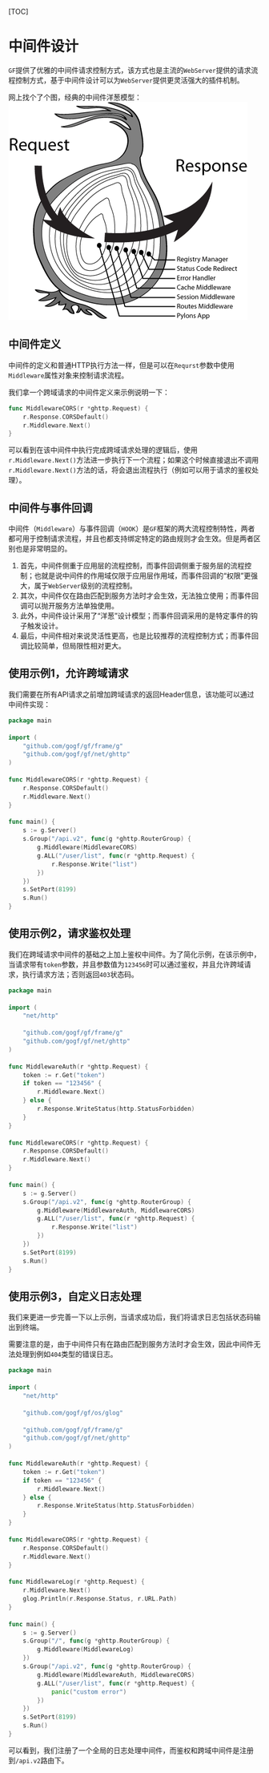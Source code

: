 [TOC]

# 中间件设计

`GF`提供了优雅的中间件请求控制方式，该方式也是主流的`WebServer`提供的请求流程控制方式，基于中间件设计可以为`WebServer`提供更灵活强大的插件机制。

网上找个了个图，经典的中间件洋葱模型：
![经典的中间件洋葱模型](/images/middleware.png)

## 中间件定义

中间件的定义和普通HTTP执行方法一样，但是可以在`Requrst`参数中使用`Middleware`属性对象来控制请求流程。

我们拿一个跨域请求的中间件定义来示例说明一下：
```go
func MiddlewareCORS(r *ghttp.Request) {
	r.Response.CORSDefault()
	r.Middleware.Next()
}
```
可以看到在该中间件中执行完成跨域请求处理的逻辑后，使用`r.Middleware.Next()`方法进一步执行下一个流程；如果这个时候直接退出不调用`r.Middleware.Next()`方法的话，将会退出流程执行（例如可以用于请求的鉴权处理）。

## 中间件与事件回调

中间件（`Middleware`）与事件回调（`HOOK`）是`GF`框架的两大流程控制特性，两者都可用于控制请求流程，并且也都支持绑定特定的路由规则才会生效。但是两者区别也是非常明显的。
1. 首先，中间件侧重于应用层的流程控制，而事件回调侧重于服务层的流程控制；也就是说中间件的作用域仅限于应用层作用域，而事件回调的“权限”更强大，属于`WebServer`级别的流程控制。
1. 其次，中间件仅在路由匹配到服务方法时才会生效，无法独立使用；而事件回调可以抛开服务方法单独使用。
1. 此外，中间件设计采用了“洋葱”设计模型；而事件回调采用的是特定事件的钩子触发设计。
1. 最后，中间件相对来说灵活性更高，也是比较推荐的流程控制方式；而事件回调比较简单，但局限性相对更大。

## 使用示例1，允许跨域请求

我们需要在所有API请求之前增加跨域请求的返回Header信息，该功能可以通过中间件实现：
```go
package main

import (
	"github.com/gogf/gf/frame/g"
	"github.com/gogf/gf/net/ghttp"
)

func MiddlewareCORS(r *ghttp.Request) {
	r.Response.CORSDefault()
	r.Middleware.Next()
}

func main() {
	s := g.Server()
	s.Group("/api.v2", func(g *ghttp.RouterGroup) {
		g.Middleware(MiddlewareCORS)
		g.ALL("/user/list", func(r *ghttp.Request) {
			r.Response.Write("list")
		})
	})
	s.SetPort(8199)
	s.Run()
}
```

## 使用示例2，请求鉴权处理

我们在跨域请求中间件的基础之上加上鉴权中间件。为了简化示例，在该示例中，当请求带有`token`参数，并且参数值为`123456`时可以通过鉴权，并且允许跨域请求，执行请求方法；否则返回`403`状态码。

```go
package main

import (
	"net/http"

	"github.com/gogf/gf/frame/g"
	"github.com/gogf/gf/net/ghttp"
)

func MiddlewareAuth(r *ghttp.Request) {
	token := r.Get("token")
	if token == "123456" {
		r.Middleware.Next()
	} else {
		r.Response.WriteStatus(http.StatusForbidden)
	}
}

func MiddlewareCORS(r *ghttp.Request) {
	r.Response.CORSDefault()
	r.Middleware.Next()
}

func main() {
	s := g.Server()
	s.Group("/api.v2", func(g *ghttp.RouterGroup) {
		g.Middleware(MiddlewareAuth, MiddlewareCORS)
		g.ALL("/user/list", func(r *ghttp.Request) {
			r.Response.Write("list")
		})
	})
	s.SetPort(8199)
	s.Run()
}
```

## 使用示例3，自定义日志处理

我们来更进一步完善一下以上示例，当请求成功后，我们将请求日志包括状态码输出到终端。

需要注意的是，由于中间件只有在路由匹配到服务方法时才会生效，因此中间件无法处理到例如`404`类型的错误日志。

```go
package main

import (
	"net/http"

	"github.com/gogf/gf/os/glog"

	"github.com/gogf/gf/frame/g"
	"github.com/gogf/gf/net/ghttp"
)

func MiddlewareAuth(r *ghttp.Request) {
	token := r.Get("token")
	if token == "123456" {
		r.Middleware.Next()
	} else {
		r.Response.WriteStatus(http.StatusForbidden)
	}
}

func MiddlewareCORS(r *ghttp.Request) {
	r.Response.CORSDefault()
	r.Middleware.Next()
}

func MiddlewareLog(r *ghttp.Request) {
	r.Middleware.Next()
	glog.Println(r.Response.Status, r.URL.Path)
}

func main() {
	s := g.Server()
	s.Group("/", func(g *ghttp.RouterGroup) {
		g.Middleware(MiddlewareLog)
	})
	s.Group("/api.v2", func(g *ghttp.RouterGroup) {
		g.Middleware(MiddlewareAuth, MiddlewareCORS)
		g.ALL("/user/list", func(r *ghttp.Request) {
			panic("custom error")
		})
	})
	s.SetPort(8199)
	s.Run()
}
```

可以看到，我们注册了一个全局的日志处理中间件，而鉴权和跨域中间件是注册到`/api.v2`路由下。



